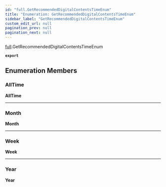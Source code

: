 ```yaml
---
id: "full.GetRecommendedDigitalContentsTimeEnum"
title: "Enumeration: GetRecommendedDigitalContentsTimeEnum"
sidebar_label: "GetRecommendedDigitalContentsTimeEnum"
custom_edit_url: null
pagination_prev: null
pagination_next: null
---
```


[full](../namespaces/full.md).GetRecommendedDigitalContentsTimeEnum

**`export`**

## Enumeration Members

### AllTime

 **AllTime**

___

### Month

 **Month**

___

### Week

 **Week**

___

### Year

 **Year**
